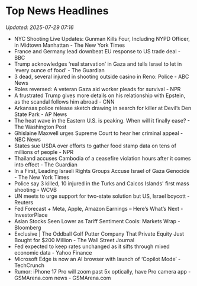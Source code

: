 # Top News Headlines

_Updated: 2025-07-29 07:16_

- NYC Shooting Live Updates: Gunman Kills Four, Including NYPD Officer, in Midtown Manhattan - The New York Times
- France and Germany lead downbeat EU response to US trade deal - BBC
- Trump acknowledges ‘real starvation’ in Gaza and tells Israel to let in ‘every ounce of food’ - The Guardian
- 3 dead, several injured in shooting outside casino in Reno: Police - ABC News
- Roles reversed: A veteran Gaza aid worker pleads for survival - NPR
- A frustrated Trump gives more details on his relationship with Epstein, as the scandal follows him abroad - CNN
- Arkansas police release sketch drawing in search for killer at Devil’s Den State Park - AP News
- The heat wave in the Eastern U.S. is peaking. When will it finally ease? - The Washington Post
- Ghislaine Maxwell urges Supreme Court to hear her criminal appeal - NBC News
- States sue USDA over efforts to gather food stamp data on tens of millions of people - NPR
- Thailand accuses Cambodia of a ceasefire violation hours after it comes into effect - The Guardian
- In a First, Leading Israeli Rights Groups Accuse Israel of Gaza Genocide - The New York Times
- Police say 3 killed, 10 injured in the Turks and Caicos Islands' first mass shooting - WCVB
- UN meets to urge support for two-state solution but US, Israel boycott - Reuters
- Fed Forecast + Meta, Apple, Amazon Earnings – Here’s What’s Next - InvestorPlace
- Asian Stocks Seen Lower as Tariff Sentiment Cools: Markets Wrap - Bloomberg
- Exclusive | The Oddball Golf Putter Company That Private Equity Just Bought for $200 Million - The Wall Street Journal
- Fed expected to keep rates unchanged as it sifts through mixed economic data - Yahoo Finance
- Microsoft Edge is now an AI browser with launch of ‘Copilot Mode’ - TechCrunch
- Rumor: iPhone 17 Pro will zoom past 5x optically, have Pro camera app - GSMArena.com news - GSMArena.com